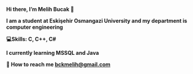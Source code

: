 <b> Hi there, I’m Melih Bucak 👋 

I am a student at Eskişehir Osmangazi University and my department is computer engineering

💻Skills: C, C++, C#
  
I currently learning MSSQL and Java

📧 How to reach me bckmelih@gmail.com

<!---
melihbucak/melihbucak is a ✨ special ✨ repository because its `README.md` (this file) appears on your GitHub profile.
You can click the Preview link to take a look at your changes.
--->
